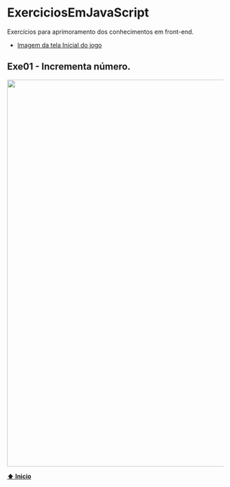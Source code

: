 # ExerciciosEmJavaScript
Exercícios para aprimoramento dos conhecimentos em front-end.

* [Imagem da tela Inicial do jogo](#Exe01-Incrementa-número)


## Exe01 - Incrementa número.
  <img src="Imagens e gifs dos exercícios/Exe01.gif" width="900">
  
**[⬆ Inicio](#ExerciciosEmJavaScript)**
